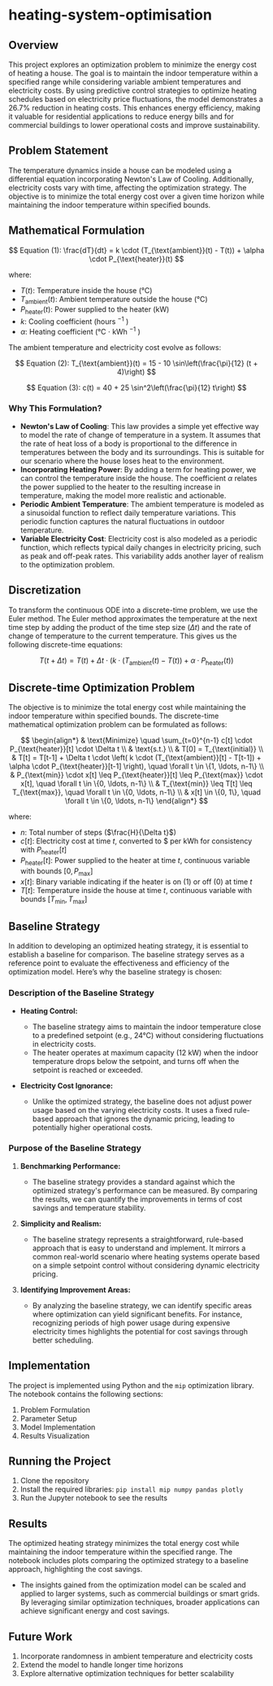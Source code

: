 # heating-system-optimisation

## Overview

This project explores an optimization problem to minimize the energy cost of heating a house. The goal is to maintain the indoor temperature within a specified range while considering variable ambient temperatures and electricity costs. 
By using predictive control strategies to optimize heating schedules based on electricity price fluctuations, the model demonstrates a 26.7% reduction in heating costs. This enhances energy efficiency, making it valuable for residential applications to reduce energy bills and for commercial buildings to lower operational costs and improve sustainability.

## Problem Statement

The temperature dynamics inside a house can be modeled using a differential equation incorporating Newton's Law of Cooling. Additionally, electricity costs vary with time, affecting the optimization strategy. The objective is to minimize the total energy cost over a given time horizon while maintaining the indoor temperature within specified bounds.

## Mathematical Formulation

$$ Equation (1): \frac{dT}{dt} = k \cdot (T_{\text{ambient}}(t) - T(t)) + \alpha \cdot P_{\text{heater}}(t) $$

where:
- $T(t)$: Temperature inside the house (°C)
- $T_{\text{ambient}}(t)$: Ambient temperature outside the house (°C)
- $P_{\text{heater}}(t)$: Power supplied to the heater (kW)
- $k$: Cooling coefficient (hours $^{-1}$ )
- $\alpha$: Heating coefficient (°C $\cdot$ kWh $^{-1}$ )

The ambient temperature and electricity cost evolve as follows:

$$ Equation (2): T_{\text{ambient}}(t) = 15 - 10 \sin\left(\frac{\pi}{12} (t + 4)\right) $$

$$ Equation (3): c(t) = 40 + 25 \sin^2\left(\frac{\pi}{12} t\right) $$

### Why This Formulation?

- **Newton's Law of Cooling**: This law provides a simple yet effective way to model the rate of change of temperature in a system. It assumes that the rate of heat loss of a body is proportional to the difference in temperatures between the body and its surroundings. This is suitable for our scenario where the house loses heat to the environment.
- **Incorporating Heating Power**: By adding a term for heating power, we can control the temperature inside the house. The coefficient $\alpha$ relates the power supplied to the heater to the resulting increase in temperature, making the model more realistic and actionable.
- **Periodic Ambient Temperature**: The ambient temperature is modeled as a sinusoidal function to reflect daily temperature variations. This periodic function captures the natural fluctuations in outdoor temperature.
- **Variable Electricity Cost**: Electricity cost is also modeled as a periodic function, which reflects typical daily changes in electricity pricing, such as peak and off-peak rates. This variability adds another layer of realism to the optimization problem.

## Discretization

To transform the continuous ODE into a discrete-time problem, we use the Euler method. The Euler method approximates the temperature at the next time step by adding the product of the time step size ($\Delta t$) and the rate of change of temperature to the current temperature. This gives us the following discrete-time equations:

$$ T(t + \Delta t) = T(t) + \Delta t \cdot \left( k \cdot (T_{\text{ambient}}(t) - T(t)) + \alpha \cdot P_{\text{heater}}(t) \right) $$

## Discrete-time Optimization Problem

The objective is to minimize the total energy cost while maintaining the indoor temperature within specified bounds. The discrete-time mathematical optimization problem can be formulated as follows:

$$ 
\begin{align*}
& \text{Minimize} \quad \sum_{t=0}^{n-1} c[t] \cdot P_{\text{heater}}[t] \cdot \Delta t \\
& \text{s.t.} \\
& T[0] = T_{\text{initial}} \\
& T[t] = T[t-1] + \Delta t \cdot \left( k \cdot (T_{\text{ambient}}[t] - T[t-1]) + \alpha \cdot P_{\text{heater}}[t-1] \right), \quad \forall t \in \{1, \ldots, n-1\} \\
& P_{\text{min}} \cdot x[t] \leq P_{\text{heater}}[t] \leq P_{\text{max}} \cdot x[t], \quad \forall t \in \{0, \ldots, n-1\} \\
& T_{\text{min}} \leq T[t] \leq T_{\text{max}}, \quad \forall t \in \{0, \ldots, n-1\} \\
& x[t] \in \{0, 1\}, \quad \forall t \in \{0, \ldots, n-1\}
\end{align*}
$$

where:
- $n$: Total number of steps ($\frac{H}{\Delta t}$)
- $c[t]$: Electricity cost at time $t$, converted to \$ per kWh for consistency with $P_{\text{heater}}[t]$
- $P_{\text{heater}}[t]$: Power supplied to the heater at time $t$, continuous variable with bounds $[0, P_{\text{max}}]$
- $x[t]$: Binary variable indicating if the heater is on (1) or off (0) at time $t$
- $T[t]$: Temperature inside the house at time $t$, continuous variable with bounds $[T_{\text{min}}, T_{\text{max}}]$

## Baseline Strategy

In addition to developing an optimized heating strategy, it is essential to establish a baseline for comparison. The baseline strategy serves as a reference point to evaluate the effectiveness and efficiency of the optimization model. Here’s why the baseline strategy is chosen:

### Description of the Baseline Strategy

- **Heating Control:**
  - The baseline strategy aims to maintain the indoor temperature close to a predefined setpoint (e.g., 24°C) without considering fluctuations in electricity costs.
  - The heater operates at maximum capacity (12 kW) when the indoor temperature drops below the setpoint, and turns off when the setpoint is reached or exceeded.

- **Electricity Cost Ignorance:**
  - Unlike the optimized strategy, the baseline does not adjust power usage based on the varying electricity costs. It uses a fixed rule-based approach that ignores the dynamic pricing, leading to potentially higher operational costs.
    
### Purpose of the Baseline Strategy

1. **Benchmarking Performance:**
   - The baseline strategy provides a standard against which the optimized strategy's performance can be measured. By comparing the results, we can quantify the improvements in terms of cost savings and temperature stability.

2. **Simplicity and Realism:**
   - The baseline strategy represents a straightforward, rule-based approach that is easy to understand and implement. It mirrors a common real-world scenario where heating systems operate based on a simple setpoint control without considering dynamic electricity pricing.

3. **Identifying Improvement Areas:**
   - By analyzing the baseline strategy, we can identify specific areas where optimization can yield significant benefits. For instance, recognizing periods of high power usage during expensive electricity times highlights the potential for cost savings through better scheduling.

## Implementation

The project is implemented using Python and the `mip` optimization library. The notebook contains the following sections:
1. Problem Formulation
2. Parameter Setup
3. Model Implementation
4. Results Visualization

## Running the Project

1. Clone the repository
2. Install the required libraries: `pip install mip numpy pandas plotly`
3. Run the Jupyter notebook to see the results

## Results

The optimized heating strategy minimizes the total energy cost while maintaining the indoor temperature within the specified range. The notebook includes plots comparing the optimized strategy to a baseline approach, highlighting the cost savings.
- The insights gained from the optimization model can be scaled and applied to larger systems, such as commercial buildings or smart grids. By leveraging similar optimization techniques, broader applications can achieve significant energy and cost savings.

## Future Work

1. Incorporate randomness in ambient temperature and electricity costs
2. Extend the model to handle longer time horizons
3. Explore alternative optimization techniques for better scalability

